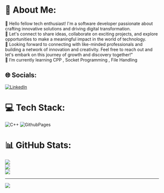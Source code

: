 # 💫 About Me:
🔭 Hello fellow tech enthusiast! I'm a software developer passionate about crafting innovative solutions and driving digital transformation. <br>👯 Let's connect to share ideas, collaborate on exciting projects, and explore opportunities to make a meaningful impact in the world of technology. <br>🤝 Looking forward to connecting with like-minded professionals and building a network of innovation and creativity. Feel free to reach out and let's embark on this journey of growth and discovery together!"<br>🌱 I’m currently learning CPP , Socket Programming , File Handling<br>


## 🌐 Socials:
[![LinkedIn](https://img.shields.io/badge/LinkedIn-%230077B5.svg?logo=linkedin&logoColor=white)](https://linkedin.com/in/akshadatupe) 

# 💻 Tech Stack:
![C++](https://img.shields.io/badge/c++-%2300599C.svg?style=for-the-badge&logo=c%2B%2B&logoColor=white) ![GithubPages](https://img.shields.io/badge/github%20pages-121013?style=for-the-badge&logo=github&logoColor=white)
# 📊 GitHub Stats:
![](https://github-readme-stats.vercel.app/api?username=AkshadaTupe&theme=default&hide_border=true&include_all_commits=false&count_private=false)<br/>
![](https://github-readme-streak-stats.herokuapp.com/?user=AkshadaTupe&theme=default&hide_border=true)<br/>
![](https://github-readme-stats.vercel.app/api/top-langs/?username=AkshadaTupe&theme=default&hide_border=true&include_all_commits=false&count_private=false&layout=compact)

---
[![](https://visitcount.itsvg.in/api?id=AkshadaTupe&icon=5&color=1)](https://visitcount.itsvg.in)

<!-- Proudly created with GPRM ( https://gprm.itsvg.in ) -->
